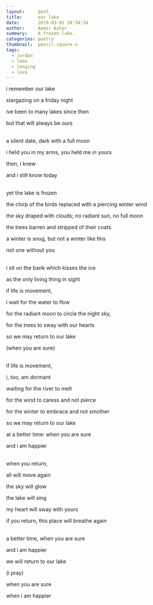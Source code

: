```yaml
---
layout:     post
title:      our lake
date:       2019-03-01 18:34:34
author:     Aamir Azhar
summary:    A frozen lake.
categories: poetry
thumbnail:  pencil-square-o
tags:
  - jordan
  - lake
  - longing
  - love
---
```

i remember our lake

stargazing on a friday night

ive been to many lakes since then

but that will always be ours

<br>
a silent date, dark with a full moon

i held you in my arms, you held me in yours

then, i knew

and i still know today

<br>
yet the lake is frozen

the chirp of the birds replaced with a piercing winter wind

the sky draped with clouds; no radiant sun, no full moon

the trees barren and stripped of their coats

a winter is snug, but not a winter like this

not one without you

<br>
i sit on the bank which kisses the ice

as the only living thing in sight

if life is movement,

i wait for the water to flow

for the radiant moon to circle the night sky,

for the trees to sway with our hearts

so we may return to our lake

(when you are sure)

<br>
if life is movement,

i, too, am dormant

waiting for the river to melt

for the wind to caress and not pierce

for the winter to embrace and not smother

so we may return to our lake

at a better time: when you are sure

and i am happier

<br>
when you return,

all will move again

the sky will glow

the lake will sing

my heart will sway with yours

if you return, this place will breathe again

<br>
a better time, when you are sure

and i am happier

we will return to our lake

(i pray)

when you are sure

when i am happier
